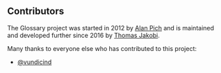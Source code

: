 ## Contributors

The Glossary project was started in 2012 by [Alan Pich](https://github.com/alanpich) and is maintained and developed further since 2016 by [Thomas Jakobi](https://github.com/jako).

Many thanks to everyone else who has contributed to this project:

* [@vundicind](https://github.com/vundicind)
